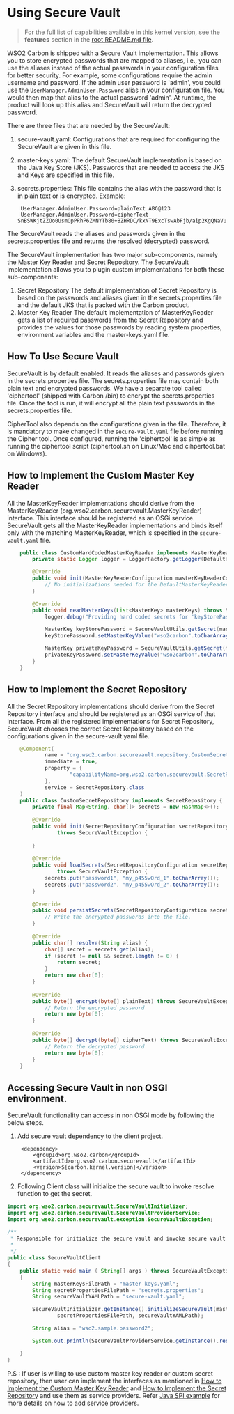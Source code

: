 # Using Secure Vault
> For the full list of capabilities available in this kernel version, see the **features** section in the [root README.md file](../../README.md#key-features-and-tools). 

WSO2 Carbon is shipped with a Secure Vault implementation. This allows you to store encrypted passwords that are mapped to aliases, i.e., you can use the aliases instead of the actual passwords in your configuration files for better security. For example, some configurations require the admin username and password. If the admin user password is 'admin', you could use the `UserManager.AdminUser.Password` alias in your configuration file. You would then map that alias to the actual password 'admin'. At runtime, the product will look up this alias and SecureVault will return the decrypted password.

There are three files that are needed by the SecureVault:

1. secure-vault.yaml: 
    Configurations that are required for configuring the SecureVault are given in this file.
2. master-keys.yaml: 
    The default SecureVault implementation is based on the Java Key Store (JKS). Passwords that are needed to access the JKS and Keys are specified in this file. 
3. secrets.properties: 
    This file contains the alias with the password that is in plain text or is encrypted.
    Example:
    
        UserManager.AdminUser.Password=plainText ABC@123
        UserManager.AdminUser.Password=cipherText SnBSWKjtZZOo0UsmOpPRhP6ZMNYTb80+BZHRDC/kxNT9ExcTswAbFjb/aip2KgQNaVuIT27UtrBaIv77Mb5sNPGiwyPrfajLNhSOlke2p8YmMkegx/mG2ytJhJa5j9iMGtCsbMt+SAf85v6kGIiH0gZA20qDZ9jnveT7/Ifz7v0\=

The SecureVault reads the aliases and passwords given in the secrets.properties file and returns the resolved (decrypted) password.

The SecureVault implementation has two major sub-components, namely the Master Key Reader and Secret Repository. The SecureVault implementation allows you to plugin custom implementations for both these sub-components:

1. Secret Repository
   The default implementation of Secret Repository is based on the passwords and aliases given in the secrets.properties file and the default JKS that is packed with the Carbon product.
2. Master Key Reader
   The default implementation of MasterKeyReader gets a list of required passwords from the Secret Repository and provides the values for those passwords by reading system properties, environment variables and the master-keys.yaml file.

## How To Use Secure Vault
SecureVault is by default enabled. It reads the aliases and passwords given in the secrets.properties file. The secrets.properties file may contain both plain text and encrypted passwords. We have a separate tool called 'ciphertool' (shipped with Carbon /bin) to encrypt the secrets.properties file. Once the tool is run, it will encrypt all the plain text passwords in the secrets.properties file.

CipherTool also depends on the configurations given in the file. Therefore, it is mandatory to make changed in the `secure-vault.yaml` file before running the Cipher tool. Once configured, running the 'ciphertool' is as simple as running the ciphertool script (ciphertool.sh on Linux/Mac and cihpertool.bat on Windows).

## How to Implement the Custom Master Key Reader
All the MasterKeyReader implementations should derive from the MasterKeyReader (org.wso2.carbon.securevault.MasterKeyReader) interface. This interface should be registered as an OSGi service. SecureVault gets all the MasterKeyReader implementations and binds itself only with the matching MasterKeyReader, which is specified in the `secure-vault.yaml` file.
```java
    public class CustomHardCodedMasterKeyReader implements MasterKeyReader {
        private static Logger logger = LoggerFactory.getLogger(DefaultHardCodedMasterKeyReader.class);

        @Override
        public void init(MasterKeyReaderConfiguration masterKeyReaderConfiguration) throws SecureVaultException {
            // No initializations needed for the DefaultMasterKeyReader
        }

        @Override
        public void readMasterKeys(List<MasterKey> masterKeys) throws SecureVaultException {
            logger.debug("Providing hard coded secrets for 'keyStorePassword' and 'privateKeyPassword'");

            MasterKey keyStorePassword = SecureVaultUtils.getSecret(masterKeys, JKSBasedCipherProvider.KEY_STORE_PASSWORD);
            keyStorePassword.setMasterKeyValue("wso2carbon".toCharArray());

            MasterKey privateKeyPassword = SecureVaultUtils.getSecret(masterKeys, JKSBasedCipherProvider.PRIVATE_KEY_PASSWORD);
            privateKeyPassword.setMasterKeyValue("wso2carbon".toCharArray());
        }
    }
```
## How to Implement the Secret Repository
All the Secret Repository implementations should derive from the Secret Repository interface and should be registered as an OSGi service of that interface. From all the registered implementations for Secret Repository, SecureVault chooses the correct Secret Repository based on the configurations given in the secure-vault.yaml file.
```java
    @Component(
            name = "org.wso2.carbon.securevault.repository.CustomSecretRepository",
            immediate = true,
            property = {
                    "capabilityName=org.wso2.carbon.securevault.SecretRepository"
            },
            service = SecretRepository.class
    )
    public class CustomSecretRepository implements SecretRepository {
        private final Map<String, char[]> secrets = new HashMap<>();
    
        @Override
        public void init(SecretRepositoryConfiguration secretRepositoryConfiguration, MasterKeyReader masterKeyReader)
                throws SecureVaultException {
    
        }
    
        @Override
        public void loadSecrets(SecretRepositoryConfiguration secretRepositoryConfiguration)
                throws SecureVaultException {
            secrets.put("password1", "my_p455wOrd_1".toCharArray());
            secrets.put("password2", "my_p455wOrd_2".toCharArray());
        }
        
        @Override
        public void persistSecrets(SecretRepositoryConfiguration secretRepositoryConfiguration) throws SecureVaultException {
            // Write the encrypted passwords into the file.
        }
        
        @Override
        public char[] resolve(String alias) {
            char[] secret = secrets.get(alias);
            if (secret != null && secret.length != 0) {
                return secret;
            }
            return new char[0];
        }
        
        @Override
        public byte[] encrypt(byte[] plainText) throws SecureVaultException {
            // Return the encrypted password
            return new byte[0];
        }
        
        @Override
        public byte[] decrypt(byte[] cipherText) throws SecureVaultException {
            // Return the decrypted password
            return new byte[0];
        }
    }
```

## Accessing Secure Vault in non OSGI environment.

SecureVault functionality can access in non OSGI mode by following the below steps.

1. Add secure vault dependency to the client project.

        <dependency>
            <groupId>org.wso2.carbon</groupId>
            <artifactId>org.wso2.carbon.securevault</artifactId>
            <version>${carbon.kernel.version}</version>
        </dependency>

2. Following Client class will initialize the secure vault to invoke resolve function to get the secret.
```java
import org.wso2.carbon.securevault.SecureVaultInitializer;
import org.wso2.carbon.securevault.SecureVaultProviderService;
import org.wso2.carbon.securevault.exception.SecureVaultException;

/**
 * Responsible for initialize the secure vault and invoke secure vault functionality
 *
 */
public class SecureVaultClient
{
    public static void main ( String[] args ) throws SecureVaultException
    {
        String masterKeysFilePath = "master-keys.yaml";
        String secretPropertiesFilePath = "secrets.properties";
        String secureVaultYAMLPath = "secure-vault.yaml";

        SecureVaultInitializer.getInstance().initializeSecureVault(masterKeysFilePath,
                secretPropertiesFilePath, secureVaultYAMLPath);

        String alias = "wso2.sample.password2";

        System.out.println(SecureVaultProviderService.getInstance().resolve(alias));

    }
}
```
P.S : If user is willing to use custom master key reader or custom secret repository, then user can implement
the interfaces as mentioned in
[How to Implement the Custom Master Key Reader](#how-to-implement-the-custom-master-key-reader) and
[How to Implement the Secret Repository](#how-to-implement-the-secret-repository) and use them as service providers.
Refer [Java SPI example](https://docs.oracle.com/javase/tutorial/ext/basics/spi.html) for more details on how to add
service providers.
